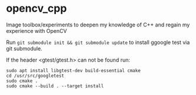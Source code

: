 # opencv_cpp
Image toolbox/experiments to deepen my knowledge of C++ and regain my experience with OpenCV

Run ```git submodule init && git submodule update``` to install ggoogle test via git submodule.

If the header <gtest/gtest.h> can not be found run:
```
sudo apt install libgtest-dev build-essential cmake
cd /usr/src/googletest
sudo cmake .
sudo cmake --build . --target install
```


